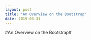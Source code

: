 ```yaml
---
layout: post
title: "An Overview on the Bootstrap"
date: 2019-03-31
---
```

#An Overview on the Bootstrap#
